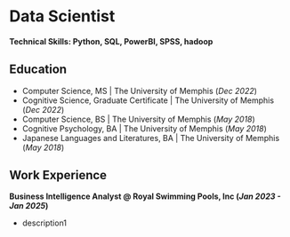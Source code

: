 # Data Scientist

#### Technical Skills: Python, SQL, PowerBI, SPSS, hadoop

## Education
- Computer Science, MS | The University of Memphis (_Dec 2022_)
- Cognitive Science, Graduate Certificate | The University of Memphis (_Dec 2022_)
- Computer Science, BS | The University of Memphis (_May 2018_)
- Cognitive Psychology, BA | The University of Memphis (_May 2018_)
- Japanese Languages and Literatures, BA | The University of Memphis (_May 2018_)

## Work Experience
**Business Intelligence Analyst @ Royal Swimming Pools, Inc (_Jan 2023 - Jan 2025_)**
- description1

### 
